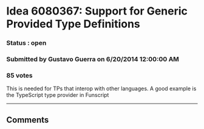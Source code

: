 # Idea 6080367: Support for Generic Provided Type Definitions #

### Status : open

### Submitted by Gustavo Guerra on 6/20/2014 12:00:00 AM

### 85 votes

This is needed for TPs that interop with other languages. A good example is the TypeScript type provider in Funscript


------------------------
## Comments


